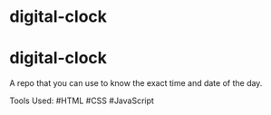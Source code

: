 # digital-clock

# digital-clock

A repo that you can use to know the exact time and date of the day.

Tools Used: #HTML #CSS #JavaScript
